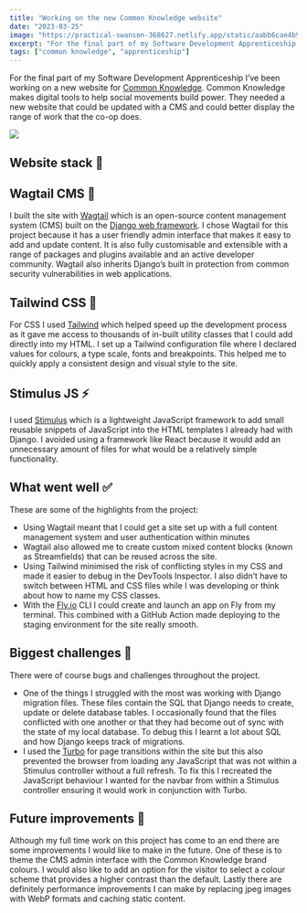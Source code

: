 ```yaml
---
title: "Working on the new Common Knowledge website"
date: "2023-03-25"
image: "https://practical-swanson-368627.netlify.app/static/aabb6cae4b95950fe113a900eef60600/aa440/CK-website.png"
excerpt: "For the final part of my Software Development Apprenticeship I’ve been working on a new website for Common Knowledge. Common Knowledge makes digital tools to help social movements build power. "
tags: ["common knowledge", "apprenticeship"]
---
```


<article>

For the final part of my Software Development Apprenticeship I’ve been working on a new website for [Common Knowledge](https://commonknowledge.coop/). Common Knowledge makes digital tools to help social movements build power. They needed a new website that could be updated with a CMS and could better display the range of work that the co-op does.

![](https://practical-swanson-368627.netlify.app/static/aabb6cae4b95950fe113a900eef60600/aa440/CK-website.png)

<h1> Website stack 🥞 </h1>

<h2> Wagtail CMS 🦜 </h2>

I built the site with [Wagtail](https://wagtail.org/) which is an open-source content management system (CMS) built on the [Django web framework](https://www.djangoproject.com/). I chose Wagtail for this project because it has a user friendly admin interface that makes it easy to add and update content. It is also fully customisable and extensible with a range of packages and plugins available and an active developer community. Wagtail also inherits Django’s built in protection from common security vulnerabilities in web applications.

<h2> Tailwind CSS 💅 </h2>

For CSS I used [Tailwind](https://tailwindcss.com/) which helped speed up the development process as it gave me access to thousands of in-built utility classes that I could add directly into my HTML. I set up a Tailwind configuration file where I declared values for colours, a type scale, fonts and breakpoints. This helped me to quickly apply a consistent design and visual style to the site.

<h2> Stimulus JS ⚡ </h2>

I used [Stimulus](https://stimulus.hotwired.dev/) which is a lightweight JavaScript framework to add small reusable snippets of JavaScript into the HTML templates I already had with Django. I avoided using a framework like React because it would add an unnecessary amount of files for what would be a relatively simple functionality.

<h2> What went well ✅ </h2>

These are some of the highlights from the project:

- Using Wagtail meant that I could get a site set up with a full content management system and user authentication within minutes
- Wagtail also allowed me to create custom mixed content blocks (known as Streamfields) that can be reused across the site.
- Using Tailwind minimised the risk of conflicting styles in my CSS and made it easier to debug in the DevTools Inspector. I also didn’t have to switch between HTML and CSS files while I was developing or think about how to name my CSS classes.
- With the [Fly.io](https://fly.io/) CLI I could create and launch an app on Fly from my terminal. This combined with a GitHub Action made deploying to the staging environment for the site really smooth.

<h2> Biggest challenges 🚨 </h2>

There were of course bugs and challenges throughout the project.

- One of the things I struggled with the most was working with Django migration files. These files contain the SQL that Django needs to create, update or delete database tables. I occasionally found that the files conflicted with one another or that they had become out of sync with the state of my local database. To debug this I learnt a lot about SQL and how Django keeps track of migrations.
- I used the [Turbo](https://turbo.hotwired.dev/) for page transitions within the site but this also prevented the browser from loading any JavaScript that was not within a Stimulus controller without a full refresh. To fix this I recreated the JavaScript behaviour I wanted for the navbar from within a Stimulus controller ensuring it would work in conjunction with Turbo.

<h2> Future improvements 🔮 </h2>

Although my full time work on this project has come to an end there are some improvements I would like to make in the future. One of these is to theme the CMS admin interface with the Common Knowledge brand colours. I would also like to add an option for the visitor to select a colour scheme that provides a higher contrast than the default. Lastly there are definitely performance improvements I can make by replacing jpeg images with WebP formats and caching static content.

</article>
